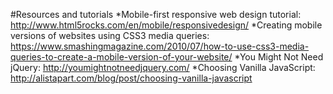 #Resources and tutorials
*Mobile-first responsive web design tutorial: http://www.html5rocks.com/en/mobile/responsivedesign/
*Creating mobile versions of websites using CSS3 media queries: https://www.smashingmagazine.com/2010/07/how-to-use-css3-media-queries-to-create-a-mobile-version-of-your-website/
*You Might Not Need jQuery: http://youmightnotneedjquery.com/
*Choosing Vanilla JavaScript: http://alistapart.com/blog/post/choosing-vanilla-javascript
